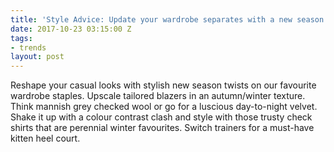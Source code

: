 ```yaml
---
title: 'Style Advice: Update your wardrobe separates with a new season twist'
date: 2017-10-23 03:15:00 Z
tags:
- trends
layout: post
---
```


Reshape your casual looks with stylish new season twists on our favourite wardrobe staples. Upscale tailored blazers in an autumn/winter texture. Think mannish grey checked wool or go for a luscious day-to-night velvet. Shake it up with a colour contrast clash and style with those trusty check shirts that are perennial winter favourites. Switch trainers for a must-have kitten heel court. 